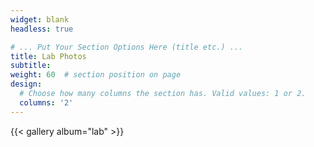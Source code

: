 ```yaml
---
widget: blank
headless: true

# ... Put Your Section Options Here (title etc.) ...
title: Lab Photos
subtitle:
weight: 60  # section position on page
design:
  # Choose how many columns the section has. Valid values: 1 or 2.
  columns: '2'
---
```

{{< gallery album="lab" >}}
